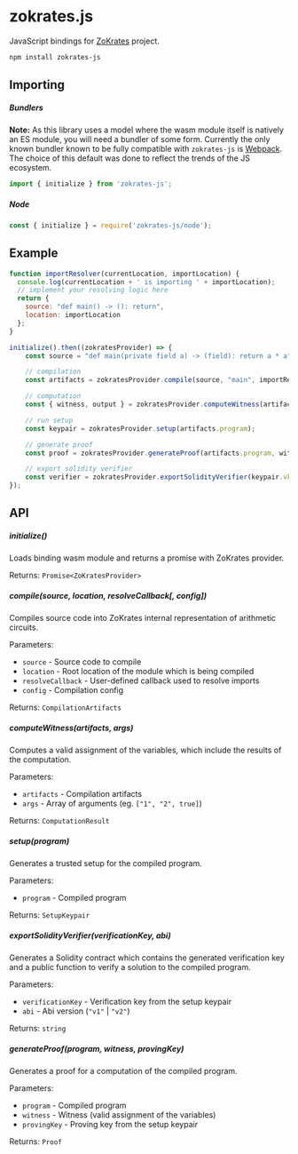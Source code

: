# zokrates.js

JavaScript bindings for [ZoKrates](https://github.com/Zokrates/ZoKrates) project.

```bash
npm install zokrates-js
```

## Importing

##### Bundlers
**Note:** As this library uses a model where the wasm module itself is natively an ES module, you will need a bundler of some form. 
Currently the only known bundler known to be fully compatible with `zokrates-js` is [Webpack](https://webpack.js.org/). 
The choice of this default was done to reflect the trends of the JS ecosystem.
```js
import { initialize } from 'zokrates-js';
```

##### Node
```js
const { initialize } = require('zokrates-js/node');
```

## Example
```js
function importResolver(currentLocation, importLocation) {
  console.log(currentLocation + ' is importing ' + importLocation);
  // implement your resolving logic here
  return {
    source: "def main() -> (): return",
    location: importLocation
  };
}

initialize().then((zokratesProvider) => {
    const source = "def main(private field a) -> (field): return a * a";

    // compilation
    const artifacts = zokratesProvider.compile(source, "main", importResolver);

    // computation
    const { witness, output } = zokratesProvider.computeWitness(artifacts, ["2"]);

    // run setup
    const keypair = zokratesProvider.setup(artifacts.program);

    // generate proof
    const proof = zokratesProvider.generateProof(artifacts.program, witness, keypair.pk);

    // export solidity verifier
    const verifier = zokratesProvider.exportSolidityVerifier(keypair.vk, "v1");
});
```

## API

##### initialize()
Loads binding wasm module and returns a promise with ZoKrates provider.

Returns: `Promise<ZoKratesProvider>`

##### compile(source, location, resolveCallback[, config])
Compiles source code into ZoKrates internal representation of arithmetic circuits.

Parameters:
* `source` - Source code to compile
* `location` - Root location of the module which is being compiled
* `resolveCallback` - User-defined callback used to resolve imports
* `config` - Compilation config

Returns: `CompilationArtifacts`

##### computeWitness(artifacts, args)
Computes a valid assignment of the variables, which include the results of the computation.

Parameters:
* `artifacts` - Compilation artifacts
* `args` - Array of arguments (eg. `["1", "2", true]`)

Returns: `ComputationResult`

##### setup(program)
Generates a trusted setup for the compiled program.

Parameters:
* `program` - Compiled program

Returns: `SetupKeypair`

##### exportSolidityVerifier(verificationKey, abi)
Generates a Solidity contract which contains the generated verification key and a public function to verify a solution to the compiled program.

Parameters:
* `verificationKey` - Verification key from the setup keypair
* `abi` - Abi version (`"v1"` | `"v2"`)

Returns: `string`

##### generateProof(program, witness, provingKey)
Generates a proof for a computation of the compiled program.

Parameters:
* `program` - Compiled program
* `witness` - Witness (valid assignment of the variables)
* `provingKey` - Proving key from the setup keypair

Returns: `Proof`
